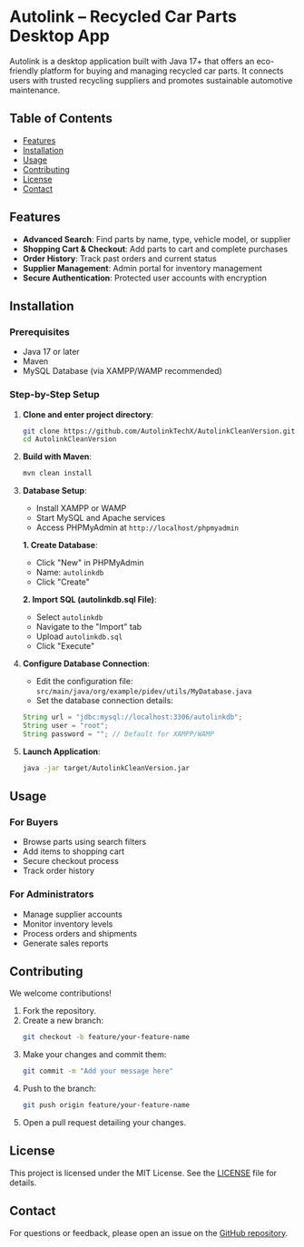 # Autolink – Recycled Car Parts Desktop App

Autolink is a desktop application built with Java 17+ that offers an eco-friendly platform for buying and managing recycled car parts. It connects users with trusted recycling suppliers and promotes sustainable automotive maintenance.

## Table of Contents
- [Features](#features)
- [Installation](#installation)
- [Usage](#usage)
- [Contributing](#contributing)
- [License](#license)
- [Contact](#contact)

## Features
- **Advanced Search**: Find parts by name, type, vehicle model, or supplier
- **Shopping Cart & Checkout**: Add parts to cart and complete purchases
- **Order History**: Track past orders and current status
- **Supplier Management**: Admin portal for inventory management
- **Secure Authentication**: Protected user accounts with encryption

## Installation

### Prerequisites
- Java 17 or later
- Maven
- MySQL Database (via XAMPP/WAMP recommended)

### Step-by-Step Setup

1. **Clone and enter project directory**:
    ```bash
    git clone https://github.com/AutolinkTechX/AutolinkCleanVersion.git
    cd AutolinkCleanVersion
    ```

2. **Build with Maven**:
    ```bash
    mvn clean install
    ```

3. **Database Setup**:

    - Install XAMPP or WAMP
    - Start MySQL and Apache services
    - Access PHPMyAdmin at `http://localhost/phpmyadmin`
    
    **1. Create Database**:
    - Click "New" in PHPMyAdmin
    - Name: `autolinkdb`
    - Click "Create"
    
    **2. Import SQL (autolinkdb.sql File)**:
    - Select `autolinkdb`
    - Navigate to the "Import" tab
    - Upload `autolinkdb.sql`
    - Click "Execute"

4. **Configure Database Connection**:
    - Edit the configuration file: `src/main/java/org/example/pidev/utils/MyDatabase.java`
    - Set the database connection details:
    ```java
    String url = "jdbc:mysql://localhost:3306/autolinkdb";
    String user = "root";
    String password = ""; // Default for XAMPP/WAMP
    ```

5. **Launch Application**:
    ```bash
    java -jar target/AutolinkCleanVersion.jar
    ```

## Usage

### For Buyers
- Browse parts using search filters
- Add items to shopping cart
- Secure checkout process
- Track order history

### For Administrators
- Manage supplier accounts
- Monitor inventory levels
- Process orders and shipments
- Generate sales reports

## Contributing

We welcome contributions!

1. Fork the repository.  
2. Create a new branch:
   ```bash
   git checkout -b feature/your-feature-name
   ```
3. Make your changes and commit them:
   ```bash
   git commit -m "Add your message here"
   ```
4. Push to the branch:
   ```bash
   git push origin feature/your-feature-name
   ```
5. Open a pull request detailing your changes.

## License

This project is licensed under the MIT License. See the [LICENSE](LICENSE) file for details.

## Contact

For questions or feedback, please open an issue on the [GitHub repository](https://github.com/AutolinkTechX/AutolinkCleanVersion/issues).
